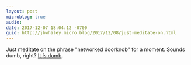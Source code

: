 ```yaml
---
layout: post
microblog: true
audio: 
date: 2017-12-07 18:04:12 -0700
guid: http://jbwhaley.micro.blog/2017/12/08/just-meditate-on.html
---
```

Just meditate on the phrase "networked doorknob" for a moment. Sounds dumb, right? [It *is* dumb](https://512pixels.net/2017/12/zero-day-ios-homekit-vulnerability-discovered-patch-coming-next-week/). 
